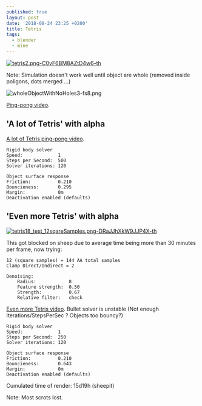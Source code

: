 ```yaml
---
published: true
layout: post
date: '2018-08-24 23:25 +0200'
title: Tetris
tags:
  - blender
  - mine
---
```

[![tetris2.png-C0vF6BM8AZtD4w6-th](https://images.weserv.nl/?url=https://i.imgur.com/wLNs0Oub.jpg)](https://images.weserv.nl/?url=https://i.imgur.com/wLNs0Ou.jpg)

Note: Simulation doesn't work well until object are whole (removed inside poligons, dots merged ...)

![wholeObjectWithNoHoles3-fs8.png]({{site.baseurl}}/media/wholeObjectWithNoHoles3-fs8.png)

[Ping-pong video](https://youtu.be/aLMDGakHnYQ).

## 'A lot of Tetris' with alpha

[A lot of Tetris ping-pong video](https://youtu.be/LMuWSCOKPgk).

	Rigid body solver
	Speed:			   1
    Steps per Second:  500
    Solver iterations: 120
    
    Object surface response
    Friction:		   0.210
    Bouncieness:	   0.295
    Margin:            0m
    Deactivation enabled (defaults)

## 'Even more Tetris' with alpha

[![tetris18_test_12sqareSamples.png-DRaJJhXkW9JJP4X-th](https://images.weserv.nl/?url=https://i.imgur.com/JxAduPab.jpg)](https://images.weserv.nl/?url=https://i.imgur.com/6HQogHp.png)

This got blocked on sheep due to average time being more than 30 minutes per frame, now trying:

	12 (square samples) = 144 AA total samples
    Clamp Direct/Indirect = 2
    
    Denoising:
    	Radius:            8
    	Feature strength:  0.50
    	Strength:          0.67
    	Relative filter:   check
        
[Even more Tetris video](https://youtu.be/aGlQXMYBSpw). Bullet solver is unstable (Not enough Iterations/StepsPerSec ? Objects too bouncy?)

	Rigid body solver
	Speed:			   1
    Steps per Second:  250
    Solver iterations: 120
    
    Object surface response
    Friction:		   0.210
    Bouncieness:	   0.643
    Margin:            0m
    Deactivation enabled (defaults)

Cumulated time of render: 15d19h (sheepit)

Note: Most scrots lost.

